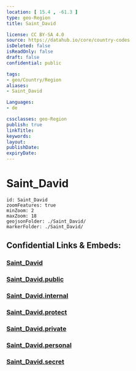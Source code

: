 ```yaml
---
location: [ 15.4 , -61.3 ] 
type: geo-Region
title: Saint_David

license: CC BY-SA 4.0
source: https://datahub.io/core/country-codes
isDeleted: false
isReadOnly: false
draft: false
confidential: public

tags:
- geo/Country/Region
aliases:
- Saint_David

Languages:
- de

cssclasses: geo-Region
publish: true
linkTitle: 
keywords: 
layout: 
publishDate: 
expiryDate: 
---
```


# Saint_David

```leaflet
id: Saint_David
zoomFeatures: true 
minZoom: 2 
maxZoom: 18
geojsonFolder: ./Saint_David/
markerFolder: ./Saint_David/
```


## Confidential Links & Embeds: 

### [Saint_David](/_Standards/Earth/Continent/America~Caribbean/Dominica/parishes~Dominica/Saint_David.md) 

### [Saint_David.public](/_public/Earth/Continent/America~Caribbean/Dominica/parishes~Dominica/Saint_David.public.md) 

### [Saint_David.internal](/_internal/Earth/Continent/America~Caribbean/Dominica/parishes~Dominica/Saint_David.internal.md) 

### [Saint_David.protect](/_protect/Earth/Continent/America~Caribbean/Dominica/parishes~Dominica/Saint_David.protect.md) 

### [Saint_David.private](/_private/Earth/Continent/America~Caribbean/Dominica/parishes~Dominica/Saint_David.private.md) 

### [Saint_David.personal](/_personal/Earth/Continent/America~Caribbean/Dominica/parishes~Dominica/Saint_David.personal.md) 

### [Saint_David.secret](/_secret/Earth/Continent/America~Caribbean/Dominica/parishes~Dominica/Saint_David.secret.md)

